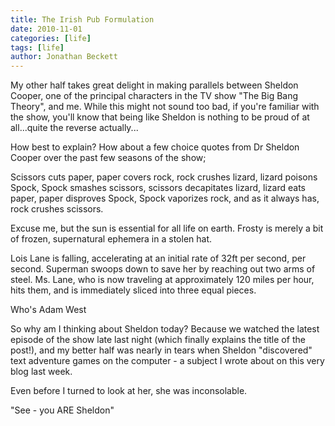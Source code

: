 ```yaml
---
title: The Irish Pub Formulation
date: 2010-11-01
categories: [life]
tags: [life]
author: Jonathan Beckett
---
```


My other half takes great delight in making parallels between Sheldon Cooper, one of the principal characters in the TV show "The Big Bang Theory", and me. While this might not sound too bad, if you're familiar with the show, you'll know that being like Sheldon is nothing to be proud of at all...quite the reverse actually...

How best to explain? How about a few choice quotes from Dr Sheldon Cooper over the past few seasons of the show;

Scissors cuts paper, paper covers rock, rock crushes lizard, lizard poisons Spock, Spock smashes scissors, scissors decapitates lizard, lizard eats paper, paper disproves Spock, Spock vaporizes rock, and as it always has, rock crushes scissors.

Excuse me, but the sun is essential for all life on earth. Frosty is merely a bit of frozen, supernatural ephemera in a stolen hat.

Lois Lane is falling, accelerating at an initial rate of 32ft per second, per second. Superman swoops down to save her by reaching out two arms of steel. Ms. Lane, who is now traveling at approximately 120 miles per hour, hits them, and is immediately sliced into three equal pieces.

Who's Adam West 

So why am I thinking about Sheldon today? Because we watched the latest episode of the show late last night (which finally explains the title of the post!), and my better half was nearly in tears when Sheldon "discovered" text adventure games on the computer - a subject I wrote about on this very blog last week.

Even before I turned to look at her, she was inconsolable.

"See - you ARE Sheldon"